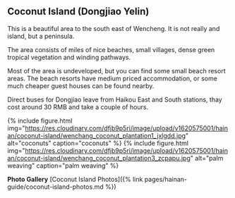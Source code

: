 ## Coconut Island (Dongjiao Yelin)

This is a beautiful area to the south east of Wencheng. It is not really and island, but a peninsula.

The area consists of miles of nice beaches, small villages, dense green tropical vegetation and winding pathways.

Most of the area is undeveloped, but you can find some small beach resort areas. The beach resorts have medium priced accommodation, or some much cheaper guest houses can be found nearby.

Direct buses for Dongjiao leave from Haikou East and South stations, thay cost around 30 RMB and take a couple of hours.

{% include figure.html img="https://res.cloudinary.com/dfjb9p5ri/image/upload/v1620575001/hainan/coconut-island/wenchang_coconut_plantation1_jxlgdd.jpg"
alt="coconuts" caption="coconuts" %}
{% include figure.html img="https://res.cloudinary.com/dfjb9p5ri/image/upload/v1620575001/hainan/coconut-island/wenchang_coconut_plantation3_zcpapu.jpg"
alt="palm weaving" caption="palm weaving" %}

**Photo Gallery**
[Coconut Island Photos]({% link pages/hainan-guide/coconut-island-photos.md %})

